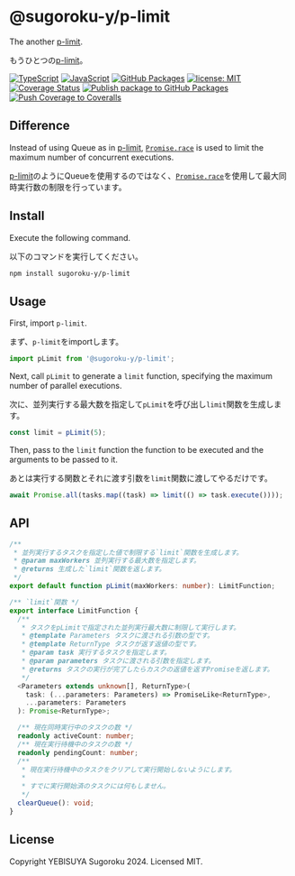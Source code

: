 # @sugoroku-y/p-limit

The another [p-limit](https://github.com/sindresorhus/p-limit).

もうひとつの[p-limit](https://github.com/sindresorhus/p-limit)。

[![TypeScript](https://img.shields.io/badge/-TypeScript-404040.svg?logo=TypeScript)](https://www.typescriptlang.org/) [![JavaScript](https://img.shields.io/badge/-JavaScript-404040.svg?logo=javascript)](https://developer.mozilla.org/en-US/docs/Web/JavaScript) [![GitHub Packages](https://img.shields.io/badge/-GitHub%20Packages-181717.svg?logo=github&style=flat)](https://github.com/sugoroku-y/p-limit/pkgs/npm/p-limit) [![license: MIT](https://img.shields.io/badge/license-MIT-blue.svg?style=flat)](./LICENSE) [![Coverage Status](https://coveralls.io/repos/github/sugoroku-y/p-limit/badge.svg)](https://coveralls.io/github/sugoroku-y/p-limit) [![Publish package to GitHub Packages](https://github.com/sugoroku-y/p-limit/actions/workflows/publish.yml/badge.svg)](https://github.com/sugoroku-y/p-limit/actions/workflows/publish.yml) [![Push Coverage to Coveralls](https://github.com/sugoroku-y/p-limit/actions/workflows/coverage.yml/badge.svg)](https://github.com/sugoroku-y/p-limit/actions/workflows/coverage.yml)

## Difference

Instead of using Queue as in [p-limit](https://github.com/sindresorhus/p-limit), [`Promise.race`](https://developer.mozilla.org/ja/docs/Web/JavaScript/Reference/Global_Objects/Promise/race) is used to limit the maximum number of concurrent executions.

[p-limit](https://github.com/sindresorhus/p-limit)のようにQueueを使用するのではなく、[`Promise.race`](https://developer.mozilla.org/ja/docs/Web/JavaScript/Reference/Global_Objects/Promise/race)を使用して最大同時実行数の制限を行っています。

## Install

Execute the following command.

以下のコマンドを実行してください。

```bash
npm install sugoroku-y/p-limit
```

## Usage

First, import `p-limit`.

まず、`p-limit`をimportします。

```ts
import pLimit from '@sugoroku-y/p-limit';
```

Next, call `pLimit` to generate a `limit` function, specifying the maximum number of parallel executions.

次に、並列実行する最大数を指定して`pLimit`を呼び出し`limit`関数を生成します。

```ts
const limit = pLimit(5);
```

Then, pass to the `limit` function the function to be executed and the arguments to be passed to it.

あとは実行する関数とそれに渡す引数を`limit`関数に渡してやるだけです。

```ts
await Promise.all(tasks.map((task) => limit(() => task.execute())));
```

## API

```ts
/**
 * 並列実行するタスクを指定した値で制限する`limit`関数を生成します。
 * @param maxWorkers 並列実行する最大数を指定します。
 * @returns 生成した`limit`関数を返します。
 */
export default function pLimit(maxWorkers: number): LimitFunction;

/** `limit`関数 */
export interface LimitFunction {
  /**
   * タスクをpLimitで指定された並列実行最大数に制限して実行します。
   * @template Parameters タスクに渡される引数の型です。
   * @template ReturnType タスクが返す返値の型です。
   * @param task 実行するタスクを指定します。
   * @param parameters タスクに渡される引数を指定します。
   * @returns タスクの実行が完了したらカスクの返値を返すPromiseを返します。
   */
  <Parameters extends unknown[], ReturnType>(
    task: (...parameters: Parameters) => PromiseLike<ReturnType>,
    ...parameters: Parameters
  ): Promise<ReturnType>;

  /** 現在同時実行中のタスクの数 */
  readonly activeCount: number;
  /** 現在実行待機中のタスクの数 */
  readonly pendingCount: number;
  /**
   * 現在実行待機中のタスクをクリアして実行開始しないようにします。
   *
   * すでに実行開始済のタスクには何もしません。
   */
  clearQueue(): void;
}
```

## License

Copyright YEBISUYA Sugoroku 2024. Licensed MIT.
